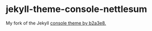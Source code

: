 # jekyll-theme-console-nettlesum

My fork of the Jekyll [console theme by b2a3e8.](https://github.com//jekyll-theme-console)